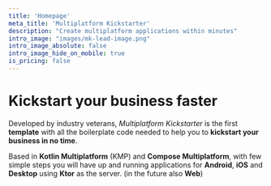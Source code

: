 ```yaml
---
title: 'Homepage'
meta_title: 'Multiplatform Kickstarter'
description: "Create multiplatform applications within minutes"
intro_image: "images/mk-lead-image.png"
intro_image_absolute: false
intro_image_hide_on_mobile: true
is_pricing: false
---
```


# Kickstart your business faster

Developed by industry veterans, *Multiplatform Kickstarter* is the first **template** with all the boilerplate code needed to help you to **kickstart your business in no time**.

Based in **Kotlin Multiplatform** (KMP) and **Compose Multiplatform**, with few simple steps you will have up and running applications for **Android**, **iOS** and **Desktop** using **Ktor** as the server. (in the future also **Web**)

